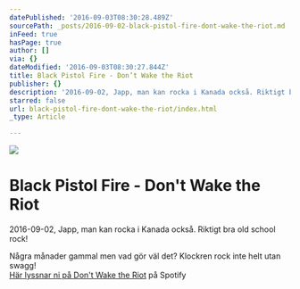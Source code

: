 ```yaml
---
datePublished: '2016-09-03T08:30:28.489Z'
sourcePath: _posts/2016-09-02-black-pistol-fire-dont-wake-the-riot.md
inFeed: true
hasPage: true
author: []
via: {}
dateModified: '2016-09-03T08:30:27.844Z'
title: Black Pistol Fire - Don’t Wake the Riot
publisher: {}
description: '2016-09-02, Japp, man kan rocka i Kanada också. Riktigt bra old school rock!'
starred: false
url: black-pistol-fire-dont-wake-the-riot/index.html
_type: Article

---
```

![](https://the-grid-user-content.s3-us-west-2.amazonaws.com/ca8d45ce-5c4c-4c16-b37d-8f51b3814e37.jpg)

# Black Pistol Fire - Don't Wake the Riot

2016-09-02, Japp, man kan rocka i Kanada också. Riktigt bra old school rock!

Några månader gammal men vad gör väl det? Klockren rock inte helt utan swagg!  
[Här lyssnar ni på Don't Wake the Riot][0] på Spotify

[0]: https://open.spotify.com/album/3OTIQe9TKVBc8wR6JWhlQU